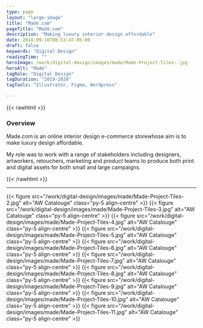 ```yaml
---
type: page
layout: "large-image"
title: "Made.com"
pageTitle: "Made.com"
description: "Making luxury interior design affordable"
date: 2018-09-16T08:53:47-05:00
draft: false
keywords: "Digital Design"
readingTime: ""
heroImage: /work/digital-design/images/made/Made-Project-Tiles-.jpg
heroAlt: "Made"
tagRole: "Digital Design"
tagDuration: "2019-2020"
tagTools: "Illustrator, Figma, Wordpress"

---
```


{{< rawhtml >}}
<div class="col-12 col-md-8 offset-md-2 py-5 pt-5 d-flex justify-content-center flex-column">
<h3>Overview</h3>
<p>Made.com is an online interior design e-commerce storewhose aim is to make luxury design affordable.
</p>
<p>My role was to work with a range of stakeholders including designers, artworkers, retouchers, marketing and product teams to produce both print and digital assets for both small and large campaigns.</p>
</div>
{{< /rawhtml >}}

***


{{< figure src="/work/digital-design/images/made/Made-Project-Tiles-2.jpg" alt="AW Catalouge" class="py-5 align-centre" >}}
{{< figure src="/work/digital-design/images/made/Made-Project-Tiles-3.jpg" alt="AW Catalouge" class="py-5 align-centre" >}}
{{< figure src="/work/digital-design/images/made/Made-Project-Tiles-4.jpg" alt="AW Catalouge" class="py-5 align-centre" >}}
{{< figure src="/work/digital-design/images/made/Made-Project-Tiles-5.jpg" alt="AW Catalouge" class="py-5 align-centre" >}}
{{< figure src="/work/digital-design/images/made/Made-Project-Tiles-6.jpg" alt="AW Catalouge" class="py-5 align-centre" >}}
{{< figure src="/work/digital-design/images/made/Made-Project-Tiles-7.jpg" alt="AW Catalouge" class="py-5 align-centre" >}}
{{< figure src="/work/digital-design/images/made/Made-Project-Tiles-8.jpg" alt="AW Catalouge" class="py-5 align-centre" >}}
{{< figure src="/work/digital-design/images/made/Made-Project-Tiles-9.jpg" alt="AW Catalouge" class="py-5 align-centre" >}}
{{< figure src="/work/digital-design/images/made/Made-Project-Tiles-10.jpg" alt="AW Catalouge" class="py-5 align-centre" >}}
{{< figure src="/work/digital-design/images/made/Made-Project-Tiles-11.jpg" alt="AW Catalouge" class="py-5 align-centre" >}}


<!-- {{< rawhtml >}}
<div class="row">
<div class="col-12 col-md-6 py-5 pt-5">
<img src="/work/digital-design/images/made/Made-Project-Tiles-3.jpg">
</div>
<div class="col-12 col-md-6 py-5 pt-5">
<img src="/work/digital-design/images/made/Made-Project-Tiles-4.jpg">
</div>
</div>
{{< /rawhtml >}} -->
